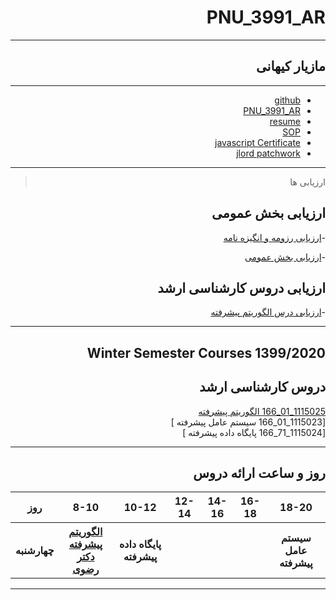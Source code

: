 <div dir='rtl'>

# PNU_3991_AR
---------
## مازیار کیهانی
 
---
- [github](https://github.com/maziarkeyhani)
- [PNU_3991_AR](https://github.com/maziarkeyhani/pnu_3991_ar)
- [resume](https://maziarkeyhani.github.io/resume/)
- [SOP](https://maziarkeyhani.github.io/SOP/) 
- [javascript Certificate](https://github.com/maziarkeyhani/pnu_3991_ar/blob/main/java%20scripts.pdf)
- [jlord patchwork](https://github.com/maziarkeyhani/pnu_3991_ar/blob/main/patchwork.jpg)
  
------------------
>ارزیابی ها

## ارزیابی بخش عمومی 
-[ارزیابی رزومه  و انگیزه نامه ](https://github.com/maziarkeyhani/PNU_3991_AR/blob/main/General/XX_CV_CheckList_AR_3991.pdf)

-[ارزیابی بخش عمومی ](https://github.com/maziarkeyhani/PNU_3991_AR/blob/main/General/XX_GeneralSection_CheckList_AR_3991.pdf)

## ارزیابی دروس کارشناسی ارشد
-[ارزیابی درس الگوریتم پیشرفته ](https://github.com/maziarkeyhani/PNU_3991_AR/blob/main/AdvancedAlgorithm/NM_AdvancedAlgorithms_CheckList_AR_3991.pdf)

------------------


## Winter Semester Courses 1399/2020

## دروس کارشناسی ارشد

[1115025_01_166   الگوریتم پیشرفته ](https://github.com/AliRazavi-edu/PNU_3991/tree/master/_MSc/AdvancedAlgorithms)
<br>
[1115023_01_166 سیستم عامل پیشرفته ]
<br>
[1115024_71_166 پایگاه داده پیشرفته ]
<br>

--------------

## روز و ساعت ارائه دروس

<table style="width:100%">
  <tr>
    <th>18-20</th>
    <th>16-18</th>
    <th>14-16</th>
    <th>12-14</th>
    <th>10-12</th>
    <th>8-10</th>
    <th>روز</th>
  </tr>
   <tr>
    <th>سیستم عامل پیشرفته</th>
    <th></th>
    <th></th>
    <th></th>
    <th>پایگاه داده پیشرفته</th>
    <th><a href="https://github.com/AliRazavi-edu/PNU_3991/tree/master/_MSc/AdvancedAlgorithms" >الگوریتم پیشرفته<br>دکتر رضوی</th>
    <th>چهارشنبه</th>
  </tr>
</table>

--------------

